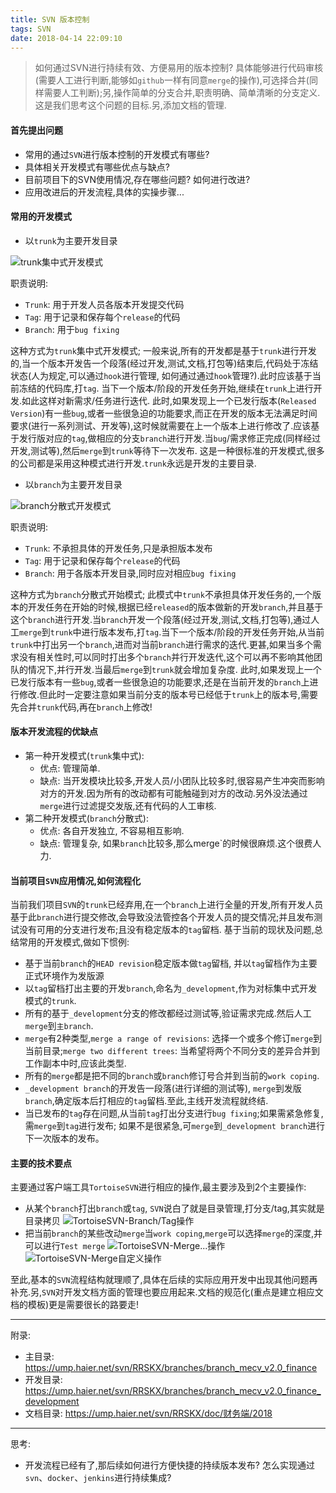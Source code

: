 ```yaml
---
title: SVN 版本控制
tags: SVN
date: 2018-04-14 22:09:10
---
```



>如何通过SVN进行持续有效、方便易用的版本控制? 具体能够进行代码审核(需要人工进行判断,能够如`github`一样有同意`merge`的操作),可选择合并(同样需要人工判断);另,操作简单的分支合并,职责明确、简单清晰的分支定义.这是我们思考这个问题的目标.另,添加文档的管理.

#### 首先提出问题

+ 常用的通过`SVN`进行版本控制的开发模式有哪些?
+ 具体相关开发模式有哪些优点与缺点?
+ 目前项目下的SVN使用情况,存在哪些问题? 如何进行改进?
+ 应用改进后的开发流程,具体的实操步骤...


#### 常用的开发模式

+ 以`trunk`为主要开发目录

![trunk集中式开发模式](/img/svn图片/图片_trunk主干开发.png)

 职责说明:
 - `Trunk`: 用于开发人员各版本开发提交代码
 - `Tag`: 用于记录和保存每个`release`的代码
 - `Branch`: 用于`bug fixing`

这种方式为`trunk`集中式开发模式;
一般来说,所有的开发都是基于`trunk`进行开发的,当一个版本开发告一个段落(经过开发,测试,文档,打包等)结束后,代码处于冻结状态(人为规定,可以通过`hook`进行管理, 如何通过通过`hook`管理?).此时应该基于当前冻结的代码库,打`tag`.
当下一个版本/阶段的开发任务开始,继续在`trunk`上进行开发.如此这样对新需求/任务进行迭代.
此时,如果发现上一个已发行版本(`Released Version`)有一些`bug`,或者一些很急迫的功能要求,而正在开发的版本无法满足时间要求(进行一系列测试、开发等),这时候就需要在上一个版本上进行修改了.应该基于发行版对应的`tag`,做相应的分支`branch`进行开发.当`bug`/需求修正完成(同样经过开发,测试等),然后`merge`到`trunk`等待下一次发布.
这是一种很标准的开发模式,很多的公司都是采用这种模式进行开发.`trunk`永远是开发的主要目录.

+ 以`branch`为主要开发目录

![branch分散式开发模式](/img/svn图片/图片_branch分支开发.png)

 职责说明:
 - `Trunk`: 不承担具体的开发任务,只是承担版本发布
 - `Tag`: 用于记录和保存每个`release`的代码
 - `Branch`: 用于各版本开发目录,同时应对相应`bug fixing`

这种方式为`branch`分散式开始模式;
此模式中`trunk`不承担具体开发任务的,一个版本的开发任务在开始的时候,根据已经`released`的版本做新的开发`branch`,并且基于这个`branch`进行开发.当`branch`开发一个段落(经过开发,测试,文档,打包等),通过人工`merge`到`trunk`中进行版本发布,打`tag`.当下一个版本/阶段的开发任务开始,从当前`trunk`中打出另一个`branch`,进而对当前`branch`进行需求的迭代.更甚,如果当多个需求没有相关性时,可以同时打出多个`branch`并行开发迭代,这个可以再不影响其他团队的情况下,并行开发.当最后`merge`到`trunk`就会增加复杂度.
此时,如果发现上一个已发行版本有一些`bug`,或者一些很急迫的功能要求,还是在当前开发的`branch`上进行修改.但此时一定要注意如果当前分支的版本号已经低于`trunk`上的版本号,需要先合并`trunk`代码,再在`branch`上修改!

#### 版本开发流程的优缺点

+ 第一种开发模式(`trunk`集中式):
    - 优点: 管理简单.
    - 缺点: 当开发模块比较多,开发人员/小团队比较多时,很容易产生冲突而影响对方的开发.因为所有的改动都有可能触碰到对方的改动.另外没法通过`merge`进行过滤提交发版,还有代码的人工审核.   
+ 第二种开发模式(`branch`分散式):
    - 优点: 各自开发独立, 不容易相互影响.
    - 缺点: 管理复杂, 如果`branch`比较多,那么merge`的时候很麻烦.这个很费人力.
    

#### 当前项目`SVN`应用情况,如何流程化

当前我们项目`SVN`的`trunk`已经弃用,在一个`branch`上进行全量的开发,所有开发人员基于此`branch`进行提交修改,会导致没法管控各个开发人员的提交情况;并且发布测试没有可用的分支进行发布;且没有稳定版本的`tag`留档.
基于当前的现状及问题,总结常用的开发模式,做如下惯例:
- 基于当前`branch`的`HEAD revision`稳定版本做`tag`留档, 并以`tag`留档作为主要正式环境作为发版源
- 以`tag`留档打出主要的开发`branch`,命名为`_development`,作为对标集中式开发模式的`trunk`.
- 所有的基于`_development`分支的修改都经过测试等,验证需求完成.然后人工`merge`到`主branch`.
- `merge`有2种类型,`merge a range of revisions`: 选择一个或多个修订`merge`到当前目录;`merge two different trees`: 当希望将两个不同分支的差异合并到工作副本中时,应该此类型.
- 所有的`merge`都是把不同的`branch`或`branch`修订号合并到当前的`work coping`.
- `_development branch`的开发告一段落(进行详细的测试等), `merge`到发版`branch`,确定版本后打相应的`tag`留档.至此,主线开发流程就终结.
- 当已发布的`tag`存在问题,从当前`tag`打出分支进行`bug fixing`;如果需紧急修复,需`merge`到`tag`进行发布; 如果不是很紧急,可`merge`到`_development branch`进行下一次版本的发布。

#### 主要的技术要点

主要通过客户端工具`TortoiseSVN`进行相应的操作,最主要涉及到2个主要操作:
- 从某个`branch`打出`branch`或`tag`, `SVN`说白了就是目录管理,打分支/tag,其实就是目录拷贝
![TortoiseSVN-Branch/Tag操作](/img/svn图片/图片_打出分支.png)
- 把当前`branch`的某些改动`merge`当`work coping`,`merge`可以选择`merge`的深度,并可以进行`Test merge`
![TortoiseSVN-Merge...操作](/img/svn图片/图片_merge修改.png)
![TortoiseSVN-Merge自定义操作](/img/svn图片/图片_merge自定义.png)

至此,基本的`SVN`流程结构就理顺了,具体在后续的实际应用开发中出现其他问题再补充.另,`SVN`对开发文档方面的管理也要应用起来.文档的规范化(重点是建立相应文档的模板)更是需要很长的路要走!

----

附录:
 - 主目录: https://ump.haier.net/svn/RRSKX/branches/branch_mecv_v2.0_finance
 - 开发目录: https://ump.haier.net/svn/RRSKX/branches/branch_mecv_v2.0_finance_development
 - 文档目录: https://ump.haier.net/svn/RRSKX/doc/财务端/2018

----

思考:
 - 开发流程已经有了,那后续如何进行方便快捷的持续版本发布? 怎么实现通过`svn`、`docker`、`jenkins`进行持续集成?
